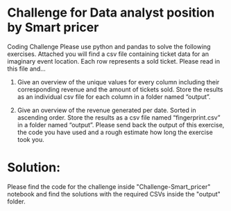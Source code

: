 # Challenge for Data analyst position by Smart pricer


Coding Challenge
Please use python and pandas to solve the following exercises. Attached you will find a
csv file containing ticket data for an imaginary event location. Each row represents a
sold ticket. Please read in this file and…

1. Give an overview of the unique values for every column including their
corresponding revenue and the amount of tickets sold. Store the results as an
individual csv file for each column in a folder named “output”.

2. Give an overview of the revenue generated per date. Sorted in ascending order.
Store the results as a csv file named “fingerprint.csv” in a folder named “output”.
Please send back the output of this exercise, the code you have used and a rough
estimate how long the exercise took you.


# Solution: 

Please find the code for the challenge inside "Challenge-Smart_pricer" notebook and find the solutions with the required CSVs inside the "output" folder. 
